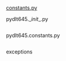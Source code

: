 [constants.py](#exceptions)

pydlt645.\__init__.py
```ruby

```
pydlt645.constants.py
```ruby

```
exceptions
